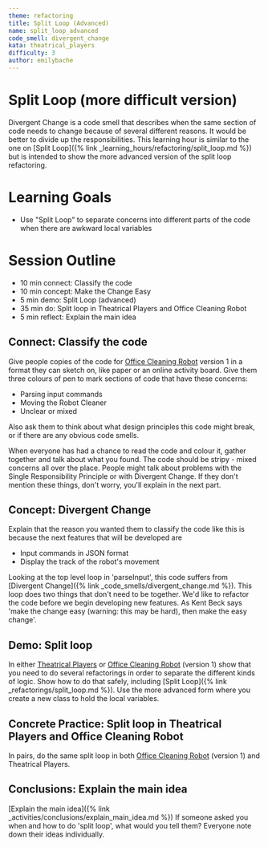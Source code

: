 ```yaml
---
theme: refactoring
title: Split Loop (Advanced)
name: split_loop_advanced
code_smell: divergent_change
kata: theatrical_players
difficulty: 3
author: emilybache
---
```



# Split Loop (more difficult version)

Divergent Change is a code smell that describes when the same section of code needs to change because of several different reasons. It would be better to divide up the responsibilities. This learning hour is similar to the one on [Split Loop]({% link _learning_hours/refactoring/split_loop.md %}) but is intended to show the more advanced version of the split loop refactoring.

# Learning Goals

* Use "Split Loop" to separate concerns into different parts of the code when there are awkward local variables

# Session Outline
* 10 min connect: Classify the code
* 10 min concept: Make the Change Easy
* 5 min demo: Split Loop (advanced)
* 35 min do: Split loop in Theatrical Players and Office Cleaning Robot
* 5 min reflect: Explain the main idea


## Connect: Classify the code
Give people copies of the code for [Office Cleaning Robot](https://github.com/sammancoaching/OfficeCleaningRobot-Refactoring-Kata) version 1 in a format they can sketch on, like paper or an online activity board. Give them three colours of pen to mark sections of code that have these concerns:

* Parsing input commands
* Moving the Robot Cleaner
* Unclear or mixed

Also ask them to think about what design principles this code might break, or if there are any obvious code smells.

When everyone has had a chance to read the code and colour it, gather together and talk about what you found. The code should be stripy - mixed concerns all over the place. People might talk about problems with the Single Responsibility Principle or with Divergent Change. If they don't mention these things, don't worry, you'll explain in the next part.

## Concept: Divergent Change
Explain that the reason you wanted them to classify the code like this is because the next features that will be developed are

* Input commands in JSON format
* Display the track of the robot's movement

Looking at the top level loop in 'parseInput', this code suffers from [Divergent Change]({% link _code_smells/divergent_change.md %}). This loop does two things that don't need to be together. We'd like to refactor the code before we begin developing new features. As Kent Beck says 'make the change easy (warning: this may be hard), then make the easy change'.

## Demo: Split loop
In either [Theatrical Players](https://github.com/emilybache/Theatrical-Players-Refactoring-Kata) or [Office Cleaning Robot](https://github.com/sammancoaching/OfficeCleaningRobot-Refactoring-Kata) (version 1) show that you need to do several refactorings in order to separate the different kinds of logic. Show how to do that safely, including [Split Loop]({% link _refactorings/split_loop.md %}). Use the more advanced form where you create a new class to hold the local variables.

## Concrete Practice: Split loop in Theatrical Players and Office Cleaning Robot
In pairs, do the same split loop in both [Office Cleaning Robot](https://github.com/sammancoaching/OfficeCleaningRobot-Refactoring-Kata) (version 1) and Theatrical Players.

## Conclusions: Explain the main idea
[Explain the main idea]({% link _activities/conclusions/explain_main_idea.md %}) If someone asked you when and how to do 'split loop', what would you tell them? Everyone note down their ideas individually.


